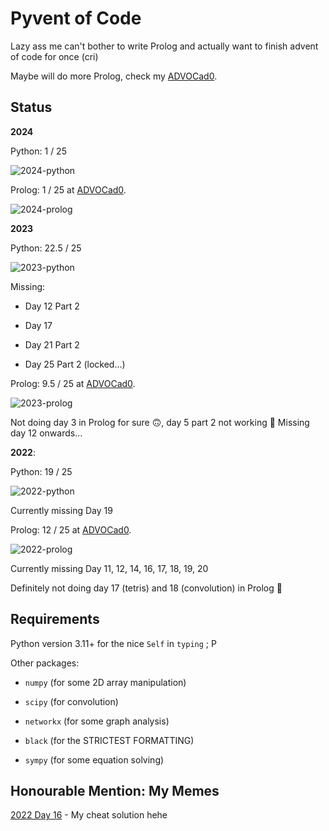 # Pyvent of Code

Lazy ass me can't bother to write Prolog and actually want to finish advent of
code for once (cri)

Maybe will do more Prolog, check my [ADVOCad0](https://github.com/kittykg/ADVOCadO).

## Status

**2024** 

Python: 1 / 25

![2024-python](https://geps.dev/progress/4/)

Prolog: 1 / 25 at [ADVOCad0](https://github.com/kittykg/ADVOCadO).

![2024-prolog](https://geps.dev/progress/4/)

**2023**

Python: 22.5 / 25

![2023-python](https://geps.dev/progress/90/)

Missing:

* Day 12 Part 2

* Day 17

* Day 21 Part 2

* Day 25 Part 2 (locked...)

Prolog: 9.5 / 25 at [ADVOCad0](https://github.com/kittykg/ADVOCadO).

![2023-prolog](https://geps.dev/progress/38/)

Not doing day 3 in Prolog for sure 🙃, day 5 part 2 not working 🥲 Missing day
12 onwards...

**2022**: 

Python: 19 / 25

![2022-python](https://geps.dev/progress/76/)

Currently missing Day 19

Prolog: 12 / 25 at [ADVOCad0](https://github.com/kittykg/ADVOCadO).

![2022-prolog](https://geps.dev/progress/48/)

Currently missing Day 11, 12, 14, 16, 17, 18, 19, 20

Definitely not doing day 17 (tetris) and 18 (convolution) in Prolog 🤡

## Requirements

Python version 3.11+ for the nice `Self` in `typing` ; P

Other packages:

* `numpy` (for some 2D array manipulation)

* `scipy` (for convolution)

* `networkx` (for some graph analysis)

* `black` (for the STRICTEST FORMATTING)

* `sympy` (for some equation solving)

## Honourable Mention: My Memes

[2022 Day 16](https://www.reddit.com/r/adventofcode/comments/znjzjm/2022_day_16_if_a_solution_gives_me_a_star_then/) - My cheat solution hehe
